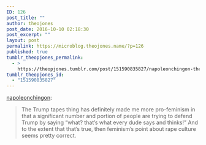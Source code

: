 ```yaml
---
ID: 126
post_title: ""
author: theojones
post_date: 2016-10-10 02:18:30
post_excerpt: ""
layout: post
permalink: https://microblog.theojones.name/?p=126
published: true
tumblr_theopjones_permalink:
  - >
    https://theopjones.tumblr.com/post/151590835827/napoleonchingon-the-trump-tapes-thing-has
tumblr_theopjones_id:
  - "151590835827"
---
```

<p><a class="tumblr_blog" href="http://napoleonchingon.tumblr.com/post/151587425637">napoleonchingon</a>:</p>
<blockquote>
<p>The Trump tapes thing has definitely made me more pro-feminism in that a significant number and portion of people are trying to defend Trump by saying “what? that’s what every dude says and thinks!” And to the extent that that’s true, then feminism’s point about rape culture seems pretty correct.</p>
</blockquote>